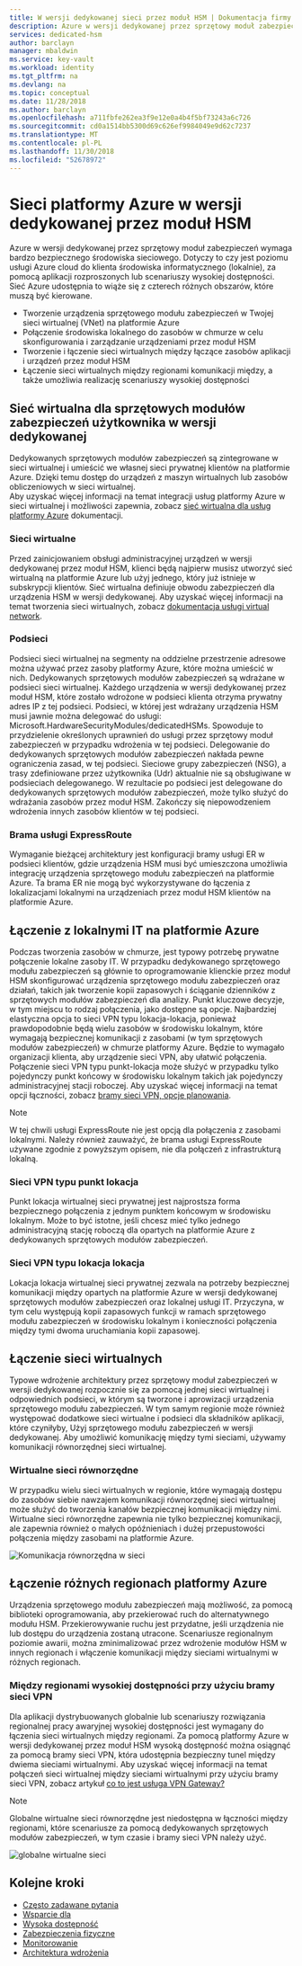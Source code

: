 ```yaml
---
title: W wersji dedykowanej sieci przez moduł HSM | Dokumentacja firmy Microsoft
description: Azure w wersji dedykowanej przez sprzętowy moduł zabezpieczeń udostępnia możliwości magazynu kluczy w ramach platformy Azure, która spełnia FIPS 140-2 Level 3 certyfikacji
services: dedicated-hsm
author: barclayn
manager: mbaldwin
ms.service: key-vault
ms.workload: identity
ms.tgt_pltfrm: na
ms.devlang: na
ms.topic: conceptual
ms.date: 11/28/2018
ms.author: barclayn
ms.openlocfilehash: a711fbfe262ea3f9e12e0a4b4f5bf73243a6c726
ms.sourcegitcommit: cd0a1514bb5300d69c626ef9984049e9d62c7237
ms.translationtype: MT
ms.contentlocale: pl-PL
ms.lasthandoff: 11/30/2018
ms.locfileid: "52678972"
---
```

# <a name="azure-dedicated-hsm-networking"></a>Sieci platformy Azure w wersji dedykowanej przez moduł HSM

Azure w wersji dedykowanej przez sprzętowy moduł zabezpieczeń wymaga bardzo bezpiecznego środowiska sieciowego. Dotyczy to czy jest poziomu usługi Azure cloud do klienta środowiska informatycznego (lokalnie), za pomocą aplikacji rozproszonych lub scenariuszy wysokiej dostępności. Sieć Azure udostępnia to wiąże się z czterech różnych obszarów, które muszą być kierowane.

- Tworzenie urządzenia sprzętowego modułu zabezpieczeń w Twojej sieci wirtualnej (VNet) na platformie Azure
- Połączenie środowiska lokalnego do zasobów w chmurze w celu skonfigurowania i zarządzanie urządzeniami przez moduł HSM
- Tworzenie i łączenie sieci wirtualnych między łączące zasobów aplikacji i urządzeń przez moduł HSM
- Łączenie sieci wirtualnych między regionami komunikacji między, a także umożliwia realizację scenariuszy wysokiej dostępności

## <a name="virtual-network-for-your-dedicated-hsms"></a>Sieć wirtualna dla sprzętowych modułów zabezpieczeń użytkownika w wersji dedykowanej

Dedykowanych sprzętowych modułów zabezpieczeń są zintegrowane w sieci wirtualnej i umieścić we własnej sieci prywatnej klientów na platformie Azure. Dzięki temu dostęp do urządzeń z maszyn wirtualnych lub zasobów obliczeniowych w sieci wirtualnej.  
Aby uzyskać więcej informacji na temat integracji usług platformy Azure w sieci wirtualnej i możliwości zapewnia, zobacz [sieć wirtualna dla usług platformy Azure](../virtual-network/virtual-network-for-azure-services.md) dokumentacji.

### <a name="virtual-networks"></a>Sieci wirtualne

Przed zainicjowaniem obsługi administracyjnej urządzeń w wersji dedykowanej przez moduł HSM, klienci będą najpierw musisz utworzyć sieć wirtualną na platformie Azure lub użyj jednego, który już istnieje w subskrypcji klientów. Sieć wirtualna definiuje obwodu zabezpieczeń dla urządzenia HSM w wersji dedykowanej. Aby uzyskać więcej informacji na temat tworzenia sieci wirtualnych, zobacz [dokumentacja usługi virtual network](../virtual-network/virtual-networks-overview.md).

### <a name="subnets"></a>Podsieci

Podsieci sieci wirtualnej na segmenty na oddzielne przestrzenie adresowe można używać przez zasoby platformy Azure, które można umieścić w nich. Dedykowanych sprzętowych modułów zabezpieczeń są wdrażane w podsieci sieci wirtualnej. Każdego urządzenia w wersji dedykowanej przez moduł HSM, które zostało wdrożone w podsieci klienta otrzyma prywatny adres IP z tej podsieci. Podsieci, w której jest wdrażany urządzenia HSM musi jawnie można delegować do usługi: Microsoft.HardwareSecurityModules/dedicatedHSMs. Spowoduje to przydzielenie określonych uprawnień do usługi przez sprzętowy moduł zabezpieczeń w przypadku wdrożenia w tej podsieci. Delegowanie do dedykowanych sprzętowych modułów zabezpieczeń nakłada pewne ograniczenia zasad, w tej podsieci. Sieciowe grupy zabezpieczeń (NSG), a trasy zdefiniowane przez użytkownika (Udr) aktualnie nie są obsługiwane w podsieciach delegowanego. W rezultacie po podsieci jest delegowane do dedykowanych sprzętowych modułów zabezpieczeń, może tylko służyć do wdrażania zasobów przez moduł HSM. Zakończy się niepowodzeniem wdrożenia innych zasobów klientów w tej podsieci.


### <a name="expressroute-gateway"></a>Brama usługi ExpressRoute

Wymaganie bieżącej architektury jest konfiguracji bramy usługi ER w podsieci klientów, gdzie urządzenia HSM musi być umieszczona umożliwia integrację urządzenia sprzętowego modułu zabezpieczeń na platformie Azure. Ta brama ER nie mogą być wykorzystywane do łączenia z lokalizacjami lokalnymi na urządzeniach przez moduł HSM klientów na platformie Azure.

## <a name="connecting-your-on-premises-it-to-azure"></a>Łączenie z lokalnymi IT na platformie Azure

Podczas tworzenia zasobów w chmurze, jest typowy potrzebę prywatne połączenie lokalne zasoby IT. W przypadku dedykowanego sprzętowego modułu zabezpieczeń są głównie to oprogramowanie klienckie przez moduł HSM skonfigurować urządzenia sprzętowego modułu zabezpieczeń oraz działań, takich jak tworzenie kopii zapasowych i ściąganie dzienników z sprzętowych modułów zabezpieczeń dla analizy. Punkt kluczowe decyzje, w tym miejscu to rodzaj połączenia, jako dostępne są opcje.  Najbardziej elastyczna opcja to sieci VPN typu lokacja-lokacja, ponieważ prawdopodobnie będą wielu zasobów w środowisku lokalnym, które wymagają bezpiecznej komunikacji z zasobami (w tym sprzętowych modułów zabezpieczeń) w chmurze platformy Azure. Będzie to wymagało organizacji klienta, aby urządzenie sieci VPN, aby ułatwić połączenia. Połączenie sieci VPN typu punkt-lokacja może służyć w przypadku tylko pojedynczy punkt końcowy w środowisku lokalnym takich jak pojedynczy administracyjnej stacji roboczej.
Aby uzyskać więcej informacji na temat opcji łączności, zobacz [bramy sieci VPN, opcje planowania](../vpn-gateway/vpn-gateway-about-vpngateways.md?toc=%2fazure%2fvirtual-network%2ftoc.json#planningtable).

>[!NOTE]
W tej chwili usługi ExpressRoute nie jest opcją dla połączenia z zasobami lokalnymi. Należy również zauważyć, że brama usługi ExpressRoute używane zgodnie z powyższym opisem, nie dla połączeń z infrastrukturą lokalną.

### <a name="point-to-site-vpn"></a>Sieci VPN typu punkt lokacja

Punkt lokacja wirtualnej sieci prywatnej jest najprostsza forma bezpiecznego połączenia z jednym punktem końcowym w środowisku lokalnym. Może to być istotne, jeśli chcesz mieć tylko jednego administracyjną stację roboczą dla opartych na platformie Azure z dedykowanych sprzętowych modułów zabezpieczeń.

### <a name="site-to-site-vpn"></a>Sieci VPN typu lokacja lokacja

Lokacja lokacja wirtualnej sieci prywatnej zezwala na potrzeby bezpiecznej komunikacji między opartych na platformie Azure w wersji dedykowanej sprzętowych modułów zabezpieczeń oraz lokalnej usługi IT. Przyczyna, w tym celu występują kopii zapasowych funkcji w ramach sprzętowego modułu zabezpieczeń w środowisku lokalnym i konieczności połączenia między tymi dwoma uruchamiania kopii zapasowej.

## <a name="connecting-virtual-networks"></a>Łączenie sieci wirtualnych

Typowe wdrożenie architektury przez sprzętowy moduł zabezpieczeń w wersji dedykowanej rozpocznie się za pomocą jednej sieci wirtualnej i odpowiednich podsieci, w którym są tworzone i aprowizacji urządzenia sprzętowego modułu zabezpieczeń. W tym samym regionie może również występować dodatkowe sieci wirtualne i podsieci dla składników aplikacji, które czyniłyby, Użyj sprzętowego modułu zabezpieczeń w wersji dedykowanej. Aby umożliwić komunikację między tymi sieciami, używamy komunikacji równorzędnej sieci wirtualnej.

### <a name="virtual-network-peering"></a>Wirtualne sieci równorzędne

W przypadku wielu sieci wirtualnych w regionie, które wymagają dostępu do zasobów siebie nawzajem komunikacji równorzędnej sieci wirtualnej może służyć do tworzenia kanałów bezpiecznej komunikacji między nimi.  Wirtualne sieci równorzędne zapewnia nie tylko bezpiecznej komunikacji, ale zapewnia również o małych opóźnieniach i dużej przepustowości połączenia między zasobami na platformie Azure.

![Komunikacja równorzędna w sieci](media/networking/peering.png)

## <a name="connecting-across-azure-regions"></a>Łączenie różnych regionach platformy Azure

Urządzenia sprzętowego modułu zabezpieczeń mają możliwość, za pomocą biblioteki oprogramowania, aby przekierować ruch do alternatywnego modułu HSM. Przekierowywanie ruchu jest przydatne, jeśli urządzenia nie lub dostępu do urządzenia zostaną utracone. Scenariusze regionalnym poziomie awarii, można zminimalizować przez wdrożenie modułów HSM w innych regionach i włączenie komunikacji między sieciami wirtualnymi w różnych regionach.

### <a name="cross-region-ha-using-vpn-gateway"></a>Między regionami wysokiej dostępności przy użyciu bramy sieci VPN

Dla aplikacji dystrybuowanych globalnie lub scenariuszy rozwiązania regionalnej pracy awaryjnej wysokiej dostępności jest wymagany do łączenia sieci wirtualnych między regionami. Za pomocą platformy Azure w wersji dedykowanej przez moduł HSM wysoką dostępność można osiągnąć za pomocą bramy sieci VPN, która udostępnia bezpieczny tunel między dwiema sieciami wirtualnymi. Aby uzyskać więcej informacji na temat połączeń sieci wirtualnej między sieciami wirtualnymi przy użyciu bramy sieci VPN, zobacz artykuł [co to jest usługa VPN Gateway?](../vpn-gateway/vpn-gateway-about-vpngateways.md#V2V)

>[!NOTE]
Globalne wirtualne sieci równorzędne jest niedostępna w łączności między regionami, które scenariusze za pomocą dedykowanych sprzętowych modułów zabezpieczeń, w tym czasie i bramy sieci VPN należy użyć. 

![globalne wirtualne sieci](media/networking/global-vnet.png)

## <a name="next-steps"></a>Kolejne kroki

- [Często zadawane pytania](faq.md)
- [Wsparcie dla](supportability.md)
- [Wysoka dostępność](high-availability.md)
- [Zabezpieczenia fizyczne](physical-security.md)
- [Monitorowanie](monitoring.md)
- [Architektura wdrożenia](deployment-architecture.md)